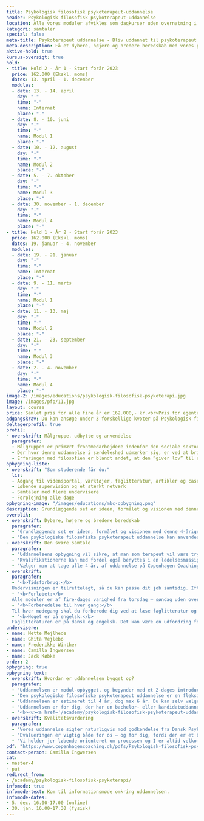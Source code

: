 ```yaml
---
title: Psykologisk filosofisk psykoterapeut-uddannelse
header: Psykologisk filosofisk psykoterapeut-uddannelse
location: Alle vores moduler afvikles som dagkurser uden overnatning i vores undervisninslokaler på Blegdamsvej 104D, 3. sal, 2100 København Ø, dog med undtagelse af det todages intromodul, der afvikles som internat med én overnatning.
kategori: samtaler
special: false
meta-title: Psykoterapeut uddannelse - Bliv uddannet til psykoterapeut hos CCC
meta-description: Få et dybere, højere og bredere beredskab med vores psykoterapeut uddannelse, der klæder dig på til at varetage de svære samtaler - psykologisk og filosofisk. Læs mere her.
aktive-hold: true
kursus-oversigt: true
hold:
- title: Hold 2 - År 1 - Start forår 2023
  price: 162.000 (Ekskl. moms)
  dates: 13. april - 1. december
  modules:
  - date: 13. - 14. april
    day: "-"
    time: "-"
    name: Internat
    place: "-"
  - date: 8. - 10. juni
    day: "-"
    time: "-"
    name: Modul 1
    place: "-"
  - date: 10. - 12. august
    day: "-"
    time: "-"
    name: Modul 2
    place: "-"
  - date: 5. - 7. oktober
    day: "-"
    time: "-"
    name: Modul 3
    place: "-"
  - date: 30. november - 1. december
    day: "-"
    time: "-"
    name: Modul 4
    place: "-"
- title: Hold 1 - År 2 - Start forår 2023
  price: 162.000 (Ekskl. moms)
  dates: 19. januar - 4. november
  modules:
  - date: 19. - 21. januar
    day: "-"
    time: "-"
    name: Internat
    place: "-"
  - date: 9. - 11. marts
    day: "-"
    time: "-"
    name: Modul 1
    place: "-"
  - date: 11. - 13. maj
    day: "-"
    time: "-"
    name: Modul 2
    place: "-"
  - date: 21. - 23. september
    day: "-"
    time: "-"
    name: Modul 3
    place: "-"
  - date: 2. - 4. november
    day: "-"
    time: "-"
    name: Modul 4
    place: "-"
image-2: /images/educations/psykologisk-filosofisk-psykoterapi.jpg
image: /images/pfp/11.jpg
layout: course
price: Samlet pris for alle fire år er 162.000,- kr.<br>Pris for egenterapi alle fire år er 21.600,- kr.<br>Pris for supervision for 2, 3 og 4 år er 12.000,- kr. Der er mulighed for køb af enkeltmoduler, samt addragsordning. Kontakt os for mere information.
adgangskrav: Du kan ansøge under 3 forskellige kvoter på Psykologisk filosofisk psykoterapeut-uddannelsen.<br><b><u><a href="/pdfs/pfp-adgangskrav.pdf" target="_blank">Download folder omkring adgangskrav</a></u></b>
deltagerprofil: true
profil:
- overskrift: Målgruppe, udbytte og anvendelse
  paragrafer:
  - Målgruppen er primært frontmedarbejdere indenfor den sociale sektor og behandlings-forvaltning, dvs. behandlere i kommunalt regi, job-center-medarbejdere, men også (mellem)ledere, team-ledere, HR-medarbejdere og mennesker, der generelt arbejder med dialog og mellemmenneskelig kommunikation i grupper såvel som individuelt (fx borgere, kunder, klienter, kollegaer, etc.) vil finde anvendelse i uddannelsens effekter, virkninger og opøvede færdigheder, fx ift konflikthåndtering og målrettede samtaler.
  - Der hvor denne uddannelse i særdeleshed udmærker sig, er ved at bringe filosofien ind som en ligeværdig partner til psykologien i en terapeutisk sammenhæng. Konkret kan man argumentere for, at filosofien lader klienterne tale rundt om en given episode på en måde, der tillader, at de kun føler det, de kan rumme, uden en direkte konfrontation med en dertil følelse af skam, skyld og mindreværd.
  - Erfaringen med filosofien er blandt andet, at den ”giver lov” til at arbejde med underliggende dybe ubevidste lag, uden at man bliver fanget ind i de mere personlighedspsykologiske forsvarsmekanismer. Mulighederne for menneskelig udvikling og healing af dybe sår har optimale muligheder ved denne terapeutiske kombination.
opbygning-liste:
- overskrift: "Som studerende får du:"
  lis:
  - Adgang til vidensportal, værktøjer, faglitteratur, artikler og cases
  - Løbende supervision og et stærkt netværk
  - Samtaler med flere undervisere
  - Forplejning alle dage
opbygning-image: "/images/educations/mbc-opbygning.png"
description: Grundlæggende set er ideen, formålet og visionen med denne 4-årige terapi-uddannelse at kombinere, nuancere og kvalificere samarbejdet mellem den filosofiske tradition og dannelse og den psykologiske og psykoterapeutiske tradition og dannelse.
overblik:
- overskrift: Dybere, højere og bredere beredskab
  paragrafer:
  - "Grundlæggende set er ideen, formålet og visionen med denne 4-årige terapi-uddannelse at kombinere, nuancere og kvalificere samarbejdet mellem den filosofiske tradition og dannelse og den psykologiske og psykoterapeutiske tradition og dannelse. I dette spektrum tilbyder og muliggør uddannelsen et dybere, højere og langt bredere beredskab at møde sin klient/borger og sig selv med. Gennem en lang række metoder, øvelser, prøver og udfordringer, teoretisk såvel som praktisk, dannes den kommende terapeut på denne uddannelse i at kunne møde det andet menneske som menneske og med-menneske."
  - "Den psykologiske filosofiske psykoterapeut uddannelse kan anvendes i mange forskellige kontekster. Hvis det ønskes, kan man ud fra indholdet i de enkelte moduler skræddersy de emner, der passer til det organisatoriske indhold, som man har behov for at udvikle. Hvis man vælger at tage et eller to hele år fra uddannelsen, vil man være i stand til at tage lettere terapeutiske samtaler på et relativt højt teknisk niveau."
- overskrift: Den svære samtale
  paragrafer:
  - "Uddannelsens opbygning vil sikre, at man som terapeut vil være tryg ved at samtalen bevæger sig ind på langt de fleste livsområder. Disse kvalifikationer kan med fordel anvendes i forskellige pædagogiske og sociale sammenhænge, hvor man har en tættere kontakt med borgeren, uanset om det er som frontmedarbejder på jobcentre, sagsbehandler i et børn- og ungeteam eller andet."
  - 'Kvalifikationerne kan med fordel også benyttes i en ledelsesmæssig sammenhæng. Dette kan f.eks. være i forhold til at føle sig personligt rustet til kvalificering af medarbejdernes målsætninger, ”den svære samtale” om sygefravær eller alkohol. Det kan også være kvalificering/specificering af ønsker om at avancere i egen karriere.'
  - "Vælger man at tage alle 4 år, af uddannelse på Copenhagen Coaching Center, vil man erhverve kvalifikationerne til at arbejde som psykoterapeut på langt de fleste områder."
- overskrift: 
  paragrafer:
  - "<b>Tidsforbrug:</b>
  Undervisningen er tilrettelagt, så du kan passe dit job samtidig. Ift. forberedelse af eksamensopgaven på hvert modul må du forvente, at det kræver lidt ekstra tid."
  - '<b>Forløbet:</b>
  Alle moduler er af fire-dages varighed fra torsdag – søndag uden overnatning. Intromodulet varer dog kun to dage, fra torsdag til og med fredag, dog med overnatning.'
  - "<b>Forberedelse til hver gang:</b>
  Til hver mødegang skal du forberede dig ved at læse faglitteratur og løse mindre opgaver. Vi bruger en digital læringsplatform, hvor du har adgang til alt materiale fra uddan-nelsen. Her kan du også kommunikere med undervisere og medstuderende."
  - "<b>Noget er på engelsk:</b>
  Faglitteraturen er på dansk og engelsk. Det kan være en udfordring for nogen at læse engelske tekster, men vi forsøger at supplere med introduktioner på dansk og opfordrer også de studerende til at sparre med hinanden.s"
undervisere:
- name: Mette Mejlhede
- name: Ghita Vejlebo
- name: Frederikke Winther
- name: Camilla Ingwersen
- name: Jack Købke
order: 2
opbygning: true
opbygning-text:
- overskrift: Hvordan er uddannelsen bygget op?
  paragrafer:
  - "Uddannelsen er modul-opbygget, og begynder med et 2-dages introducerende internat. Hvert år består derudover af 6 grundmoduler af fire-dages varighed uden overnatning. Uddannelsen er 4-årig, og hvert halve år slutter med en skriftlig/mundtlig og/eller praktisk prøve og/eller eksamen. Det første år er mildere og bredere ift arbejdet med sig selv, og egne færdigheder. Som årene skrider frem bliver det mere og mere dybdegående og specialiseret. Det er en forudsætning for gennemførsel, at hver deltager opfylder det antal timer, som skal bruges på egen terapi, terapeutisk praksis og øve-timer, samt feedback og supervision på egen praksis."
  - "Den psykologiske filosofiske psykoterapeut uddannelse er en fleksibel videreuddannelse i moduler, som kan tages samtidig med, at du passer dit job. Intentionen er, du som udgangspunkt arbejder med opgaver, der relaterer sig til dit arbejde eller interesseområde."
  - "Uddannelsen er estimeret til 4 år, dog max 6 år. Du kan selv vælge tempoet."
  - "Uddannelsen er for dig, der har en bachelor- eller kandidatuddannelse inden for området og mindst to års relevant erhvervserfaring."
  - "<b><u><a href='/academy/psykologisk-filosofisk-psykoterapeut-uddannelse/moduler/'>Læs mere om modulerne her</a></b></u>"
- overskrift: Kvalitetsvurdering
  paragrafer:
  - "Vores uddannelse sigter naturligvis mod godkendelse fra Dansk Psykoterapeutforening og Reflektor hvorfor denne proces er påbegyndt, således at vi som leverandør og privat udbyder lever op til de ministerielle krav for private psykoterapeutuddannelser uden afvigelser."
  - "Evalueringen er vigtig både for os – og for dig, fordi den er et bevis og en dokumentation for, at vores uddannelse er tidssvarende, og at standarden i undervisningen er høj. For at blive evalueret og godkendt kræves der en stærk sammenhæng imellem de teoretiske grundpiller, som instituttet hviler på, de metoder vi underviser dig i, litteraturen vi anbefaler dig at læse og måden, vi eksaminerer dig på."
  - "Vi holder jer løbende orienteret om processen og I er altid velkomne til at spørge os, hvis I ønsker yderligere information omkring vores uddannelse"
pdf: "https://www.copenhagencoaching.dk/pdfs/Psykologisk-filosofisk-psykoterapi-infofolder.pdf"
contact-person: Camilla Ingwersen
cat:
- master-4
- put
redirect_from:
- /academy/psykologisk-filosofisk-psykoterapi/
infomode: true
infomode-text: Kom til informationsmøde omkring uddannelsen.
infomode-dates:
- 5. dec. 16.00-17.00 (online)
- 30. jan. 16.00-17.30 (fysisk)
---
```

